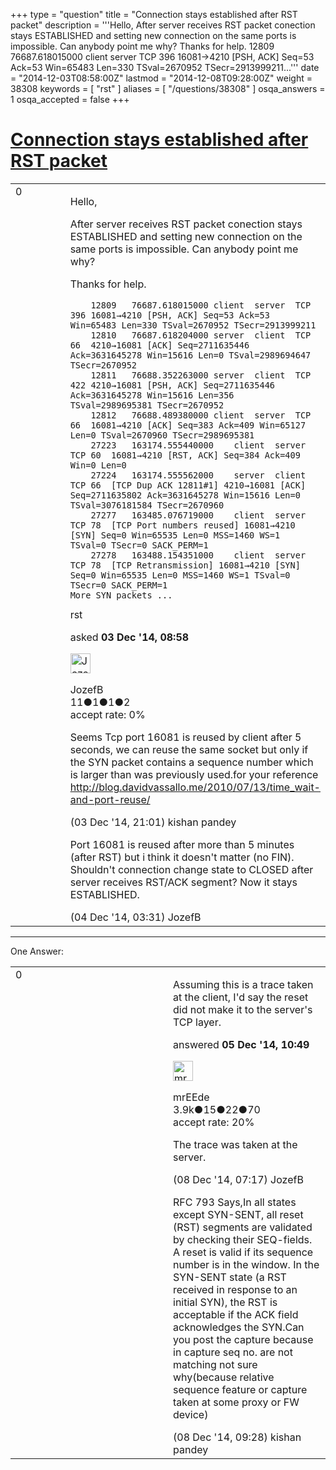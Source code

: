 +++
type = "question"
title = "Connection stays established after RST packet"
description = '''Hello, After server receives RST packet conection stays ESTABLISHED and setting new connection on the same ports is impossible. Can anybody point me why? Thanks for help.  12809 76687.618015000 client server TCP 396 16081→4210 [PSH, ACK] Seq=53 Ack=53 Win=65483 Len=330 TSval=2670952 TSecr=2913999211...'''
date = "2014-12-03T08:58:00Z"
lastmod = "2014-12-08T09:28:00Z"
weight = 38308
keywords = [ "rst" ]
aliases = [ "/questions/38308" ]
osqa_answers = 1
osqa_accepted = false
+++

<div class="headNormal">

# [Connection stays established after RST packet](/questions/38308/connection-stays-established-after-rst-packet)

</div>

<div id="main-body">

<div id="askform">

<table id="question-table" style="width:100%;"><colgroup><col style="width: 50%" /><col style="width: 50%" /></colgroup><tbody><tr class="odd"><td style="width: 30px; vertical-align: top"><div class="vote-buttons"><span id="post-38308-upvote" class="ajax-command post-vote up" rel="nofollow" title="I like this post (click again to cancel)"> </span><div id="post-38308-score" class="post-score" title="current number of votes">0</div><span id="post-38308-downvote" class="ajax-command post-vote down" rel="nofollow" title="I dont like this post (click again to cancel)"> </span> <span id="favorite-mark" class="ajax-command favorite-mark" rel="nofollow" title="mark/unmark this question as favorite (click again to cancel)"> </span><div id="favorite-count" class="favorite-count"></div></div></td><td><div id="item-right"><div class="question-body"><p>Hello,</p><p>After server receives RST packet conection stays ESTABLISHED and setting new connection on the same ports is impossible. Can anybody point me why?</p><p>Thanks for help.</p><pre><code>    12809   76687.618015000 client  server  TCP 396 16081→4210 [PSH, ACK] Seq=53 Ack=53 Win=65483 Len=330 TSval=2670952 TSecr=2913999211
    12810   76687.618204000 server  client  TCP 66  4210→16081 [ACK] Seq=2711635446 Ack=3631645278 Win=15616 Len=0 TSval=2989694647 TSecr=2670952
    12811   76688.352263000 server  client  TCP 422 4210→16081 [PSH, ACK] Seq=2711635446 Ack=3631645278 Win=15616 Len=356 TSval=2989695381 TSecr=2670952
    12812   76688.489380000 client  server  TCP 66  16081→4210 [ACK] Seq=383 Ack=409 Win=65127 Len=0 TSval=2670960 TSecr=2989695381
    27223   163174.555440000    client  server  TCP 60  16081→4210 [RST, ACK] Seq=384 Ack=409 Win=0 Len=0
    27224   163174.555562000    server  client  TCP 66  [TCP Dup ACK 12811#1] 4210→16081 [ACK] Seq=2711635802 Ack=3631645278 Win=15616 Len=0 TSval=3076181584 TSecr=2670960
    27277   163485.076719000    client  server  TCP 78  [TCP Port numbers reused] 16081→4210 [SYN] Seq=0 Win=65535 Len=0 MSS=1460 WS=1 TSval=0 TSecr=0 SACK_PERM=1
    27278   163488.154351000    client  server  TCP 78  [TCP Retransmission] 16081→4210 [SYN] Seq=0 Win=65535 Len=0 MSS=1460 WS=1 TSval=0 TSecr=0 SACK_PERM=1
More SYN packets ...</code></pre></div><div id="question-tags" class="tags-container tags"><span class="post-tag tag-link-rst" rel="tag" title="see questions tagged &#39;rst&#39;">rst</span></div><div id="question-controls" class="post-controls"></div><div class="post-update-info-container"><div class="post-update-info post-update-info-user"><p>asked <strong>03 Dec '14, 08:58</strong></p><img src="https://secure.gravatar.com/avatar/b36472be5d0e708ab8e37b91b0efff41?s=32&amp;d=identicon&amp;r=g" class="gravatar" width="32" height="32" alt="JozefB&#39;s gravatar image" /><p><span>JozefB</span><br />
<span class="score" title="11 reputation points">11</span><span title="1 badges"><span class="badge1">●</span><span class="badgecount">1</span></span><span title="1 badges"><span class="silver">●</span><span class="badgecount">1</span></span><span title="2 badges"><span class="bronze">●</span><span class="badgecount">2</span></span><br />
<span class="accept_rate" title="Rate of the user&#39;s accepted answers">accept rate:</span> <span title="JozefB has no accepted answers">0%</span></p></div></div><div id="comments-container-38308" class="comments-container"><span id="38312"></span><div id="comment-38312" class="comment"><div id="post-38312-score" class="comment-score"></div><div class="comment-text"><p>Seems Tcp port 16081 is reused by client after 5 seconds, we can reuse the same socket but only if the SYN packet contains a sequence number which is larger than was previously used.for your reference <a href="http://blog.davidvassallo.me/2010/07/13/time_wait-and-port-reuse/">http://blog.davidvassallo.me/2010/07/13/time_wait-and-port-reuse/</a></p></div><div id="comment-38312-info" class="comment-info"><span class="comment-age">(03 Dec '14, 21:01)</span> <span class="comment-user userinfo">kishan pandey</span></div></div><span id="38319"></span><div id="comment-38319" class="comment"><div id="post-38319-score" class="comment-score"></div><div class="comment-text"><p>Port 16081 is reused after more than 5 minutes (after RST) but i think it doesn't matter (no FIN). Shouldn't connection change state to CLOSED after server receives RST/ACK segment? Now it stays ESTABLISHED.</p></div><div id="comment-38319-info" class="comment-info"><span class="comment-age">(04 Dec '14, 03:31)</span> <span class="comment-user userinfo">JozefB</span></div></div></div><div id="comment-tools-38308" class="comment-tools"></div><div class="clear"></div><div id="comment-38308-form-container" class="comment-form-container"></div><div class="clear"></div></div></td></tr></tbody></table>

------------------------------------------------------------------------

<div class="tabBar">

<span id="sort-top"></span>

<div class="headQuestions">

One Answer:

</div>

</div>

<span id="38370"></span>

<div id="answer-container-38370" class="answer">

<table style="width:100%;"><colgroup><col style="width: 50%" /><col style="width: 50%" /></colgroup><tbody><tr class="odd"><td style="width: 30px; vertical-align: top"><div class="vote-buttons"><span id="post-38370-upvote" class="ajax-command post-vote up" rel="nofollow" title="I like this post (click again to cancel)"> </span><div id="post-38370-score" class="post-score" title="current number of votes">0</div><span id="post-38370-downvote" class="ajax-command post-vote down" rel="nofollow" title="I dont like this post (click again to cancel)"> </span></div></td><td><div class="item-right"><div class="answer-body"><p>Assuming this is a trace taken at the client, I'd say the reset did not make it to the server's TCP layer.</p></div><div class="answer-controls post-controls"></div><div class="post-update-info-container"><div class="post-update-info post-update-info-user"><p>answered <strong>05 Dec '14, 10:49</strong></p><img src="https://secure.gravatar.com/avatar/5500bd1decb766660522dfb347eedc49?s=32&amp;d=identicon&amp;r=g" class="gravatar" width="32" height="32" alt="mrEEde&#39;s gravatar image" /><p><span>mrEEde</span><br />
<span class="score" title="3892 reputation points"><span>3.9k</span></span><span title="15 badges"><span class="badge1">●</span><span class="badgecount">15</span></span><span title="22 badges"><span class="silver">●</span><span class="badgecount">22</span></span><span title="70 badges"><span class="bronze">●</span><span class="badgecount">70</span></span><br />
<span class="accept_rate" title="Rate of the user&#39;s accepted answers">accept rate:</span> <span title="mrEEde has 48 accepted answers">20%</span></p></div></div><div id="comments-container-38370" class="comments-container"><span id="38440"></span><div id="comment-38440" class="comment"><div id="post-38440-score" class="comment-score"></div><div class="comment-text"><p>The trace was taken at the server.</p></div><div id="comment-38440-info" class="comment-info"><span class="comment-age">(08 Dec '14, 07:17)</span> <span class="comment-user userinfo">JozefB</span></div></div><span id="38444"></span><div id="comment-38444" class="comment"><div id="post-38444-score" class="comment-score"></div><div class="comment-text"><p>RFC 793 Says,In all states except SYN-SENT, all reset (RST) segments are validated by checking their SEQ-fields. A reset is valid if its sequence number is in the window. In the SYN-SENT state (a RST received in response to an initial SYN), the RST is acceptable if the ACK field acknowledges the SYN.Can you post the capture because in capture seq no. are not matching not sure why(because relative sequence feature or capture taken at some proxy or FW device)</p></div><div id="comment-38444-info" class="comment-info"><span class="comment-age">(08 Dec '14, 09:28)</span> <span class="comment-user userinfo">kishan pandey</span></div></div></div><div id="comment-tools-38370" class="comment-tools"></div><div class="clear"></div><div id="comment-38370-form-container" class="comment-form-container"></div><div class="clear"></div></div></td></tr></tbody></table>

</div>

<div class="paginator-container-left">

</div>

</div>

</div>

